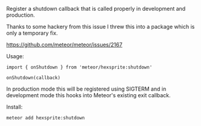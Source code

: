 Register a shutdown callback that is called properly in development and production.


Thanks to some hackery from this issue I threw this into a package which is only a temporary fix.

https://github.com/meteor/meteor/issues/2167

Usage:

```
import { onShutdown } from 'meteor/hexsprite:shutdown'

onShutdown(callback)
```

In production mode this will be registered using SIGTERM and in development mode this hooks into Meteor's existing exit callback.

Install:

`meteor add hexsprite:shutdown`
